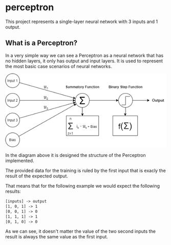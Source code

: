 # perceptron
This project represents a single-layer neural network with 3 inputs and 1 output.

## What is a Perceptron?
In a very simple way we can see a Perceptron as a neural network that has no hidden layers, it only has output and input layers.
It is used to represent the most basic case scenarios of neural networks.

<p align="center">
  <img src="https://github.com/ryzenboi98/perceptron/blob/main/structure.png">
</p>

In the diagram above it is designed the structure of the Perceptron implemented. 

The provided data for the training is ruled by the first input that is exacly the result of the expected output.

That means that for the following example we would expect the following results:
```
[inputs] -> output
[1, 0, 1] -> 1
[0, 0, 1] -> 0
[1, 1, 1] -> 1
[0, 1, 0] -> 0
```

As we can see, it doesn't matter the value of the two second inputs the result is always the same value as the first input.




